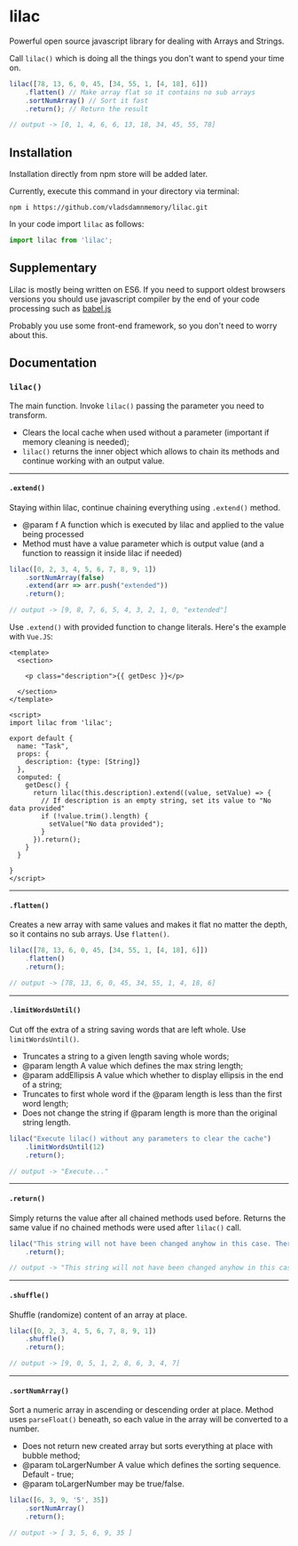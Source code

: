 # lilac

Powerful open source javascript library for dealing with Arrays and Strings.

Call `lilac()` which is doing all the things you don't want to spend your time on.

```javascript
lilac([78, 13, 6, 0, 45, [34, 55, 1, [4, 18], 6]])
    .flatten() // Make array flat so it contains no sub arrays 
    .sortNumArray() // Sort it fast
    .return(); // Return the result

// output -> [0, 1, 4, 6, 6, 13, 18, 34, 45, 55, 78]
```

## Installation

Installation directly from npm store will be added later.

Currently, execute this command in your directory via terminal:

```text
npm i https://github.com/vladsdamnmemory/lilac.git
```

In your code import `lilac` as follows:

```javascript
import lilac from 'lilac';
```

## Supplementary

Lilac is mostly being written on ES6. If you need to support oldest browsers versions you should use javascript compiler
by the end of your code processing such as [babel.js](https://babeljs.io)

Probably you use some front-end framework, so you don't need to worry about this.

## Documentation

### `lilac()`

The main function. Invoke `lilac()` passing the parameter you need to transform.

* Clears the local cache when used without a parameter (important if memory cleaning is needed);
* `lilac()` returns the inner object which allows to chain its methods and continue working with an output value.

___

#### `.extend()`

Staying within lilac, continue chaining everything using `.extend()` method.

* @param f A function which is executed by lilac and applied to the value being processed
* Method must have a value parameter which is output value (and a function to reassign it inside lilac if needed)

```javascript
lilac([0, 2, 3, 4, 5, 6, 7, 8, 9, 1])
    .sortNumArray(false)
    .extend(arr => arr.push("extended"))
    .return();

// output -> [9, 8, 7, 6, 5, 4, 3, 2, 1, 0, "extended"]
```

Use `.extend()` with provided function to change literals. Here's the example with `Vue.JS`:

```vue
<template>
  <section>

    <p class="description">{{ getDesc }}</p>

  </section>
</template>

<script>
import lilac from 'lilac';

export default {
  name: "Task",
  props: {
    description: {type: [String]}
  },
  computed: {
    getDesc() {
      return lilac(this.description).extend((value, setValue) => {
        // If description is an empty string, set its value to "No data provided"
        if (!value.trim().length) {
          setValue("No data provided");
        }
      }).return();
    }
  }

}
</script>
```

---

#### `.flatten()`

Creates a new array with same values and makes it flat no matter the depth, so it contains no sub arrays.
Use `flatten()`.

```javascript
lilac([78, 13, 6, 0, 45, [34, 55, 1, [4, 18], 6]])
    .flatten()
    .return();

// output -> [78, 13, 6, 0, 45, 34, 55, 1, 4, 18, 6]
```

___

#### `.limitWordsUntil()`

Cut off the extra of a string saving words that are left whole. Use `limitWordsUntil()`.

* Truncates a string to a given length saving whole words;
* @param length A value which defines the max string length;
* @param addEllipsis A value which whether to display ellipsis in the end of a string;
* Truncates to first whole word if the @param length is less than the first word length;
* Does not change the string if @param length is more than the original string length.

```javascript
lilac("Execute lilac() without any parameters to clear the cache")
    .limitWordsUntil(12)
    .return();

// output -> "Execute..."
```

___

#### `.return()`

Simply returns the value after all chained methods used before. Returns the same value if no chained methods were used
after `lilac()` call.

```javascript
lilac("This string will not have been changed anyhow in this case. There was no methods used.")
    .return();

// output -> "This string will not have been changed anyhow in this case. There was no methods used."
```

___

#### `.shuffle()`

Shuffle (randomize) content of an array at place.

```javascript
lilac([0, 2, 3, 4, 5, 6, 7, 8, 9, 1])
    .shuffle()
    .return();

// output -> [9, 0, 5, 1, 2, 8, 6, 3, 4, 7]
```

---

#### `.sortNumArray()`

Sort a numeric array in ascending or descending order at place. Method uses
`parseFloat()` beneath, so each value in the array will be converted to a number.

* Does not return new created array but sorts everything at place with bubble method;
* @param toLargerNumber A value which defines the sorting sequence. Default - true;
* @param toLargerNumber may be true/false.

```javascript
lilac([6, 3, 9, '5', 35])
    .sortNumArray()
    .return();

// output -> [ 3, 5, 6, 9, 35 ]
```
